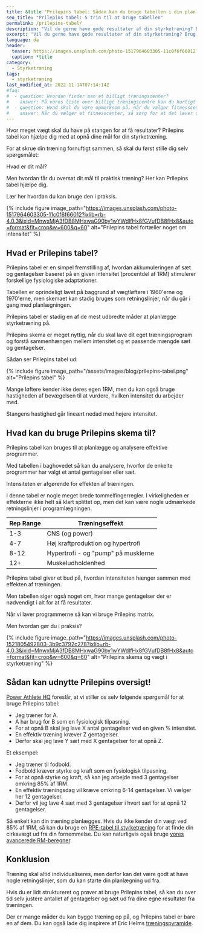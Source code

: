 ```yaml
---
title: &title "Prilepins tabel: Sådan kan du bruge tabellen i din planlægning"
seo_title: "Prilepins tabel: 5 trin til at bruge tabellen"
permalink: /prilepins-tabel/
description: "Vil du gerne have gode resultater af din styrketræning? Brug Prilepins tabel til at planlægge din træning, så den kan være effektiv."
excerpt: "Vil du gerne have gode resultater af din styrketræning? Brug Prilepins tabel til at planlægge din træning, så den kan være effektiv."
language: da
header:
  teaser: https://images.unsplash.com/photo-1517964603305-11c0f6f66012?ixlib=rb-4.0.3&ixid=MnwxMjA3fDB8MHxwaG90by1wYWdlfHx8fGVufDB8fHx8&auto=format&fit=crop&h=300&w=400&q=10
  caption: *title
category:
  - Styrketræning
tags:
  - styrketræning
last_modified_at: 2022-11-14T07:14:14Z
#faq:
#  - question: Hvordan finder man et billigt træningscenter?
#    answer: På vores liste over billige træningscentre kan du hurtigt danne dig et overblik over, hvilke fitnesscentre, der er de billigste i Danmark. Men husk at være opmærksom på, at de forskellige fitnesscentre og fitnesskæder leverer forskellige services.
#  - question: Hvad skal du være opmærksom på, når du vælger fitnesscenter?
#    answer: Når du vælger et fitnesscenter, så sørg for at det lever op til dine krav. Vil du gerne træne i maskiner, frie vægte eller måske følge holdtræning? Vil du gerne have omklædningsfaciliteter? Hvilket fællesskab vil du gerne opleve i fitensscenteret? Husk også at holde øje med de forskellige abonnementstyper.
---
```


Hvor meget vægt skal du have på stangen for at få resultater? Prilepins tabel kan hjælpe dig med at opnå dine mål for din styrketræning.

For at skrue din træning fornuftigt sammen, så skal du først stille dig selv spørgsmålet:

Hvad er dit mål?

Men hvordan får du oversat dit mål til praktisk træning? Her kan Prilepins tabel hjælpe dig.

Lær her hvordan du kan bruge den i praksis.

{% include figure image_path="https://images.unsplash.com/photo-1517964603305-11c0f6f66012?ixlib=rb-4.0.3&ixid=MnwxMjA3fDB8MHxwaG90by1wYWdlfHx8fGVufDB8fHx8&auto=format&fit=crop&w=600&q=60" alt="Prilepins tabel fortæller noget om intensitet" %}

## Hvad er Prilepins tabel?

Prilepins tabel er en simpel fremstilling af, hvordan akkumuleringen af sæt og gentagelser baseret på en given intensitet (procentdel af 1RM) stimulerer forskellige fysiologiske adaptationer.

Tabellen er oprindeligt lavet på baggrund af vægtløftere i 1960'erne og 1970'erne, men skemaet kan stadig bruges som retningslinjer, når du går i gang med planlægningen.

Prilepins tabel er stadig en af de mest udbredte måder at planlægge styrketræning på.

Prilepins skema er meget nyttig, når du skal lave dit eget træningsprogram og forstå sammenhængen mellem intensitet og et passende mængde sæt og gentagelser.

Sådan ser Prilepins tabel ud:

{% include figure image_path="/assets/images/blog/prilepins-tabel.png" alt="Prilepins tabel" %}

Mange løftere kender ikke deres egen 1RM, men du kan også bruge hastigheden af bevægelsen til at vurdere, hvilken intensitet du arbejder med.

Stangens hastighed går lineært nedad med højere intensitet.

## Hvad kan du bruge Prilepins skema til?

Prilepins tabel kan bruges til at planlægge og analysere effektive programmer.

Med tabellen i baghovedet så kan du analysere, hvorfor de enkelte programmer har valgt et antal gentagelser eller sæt.

Intensiteten er afgørende for effekten af træningen.

I denne tabel er nogle meget brede tommelfingerregler. I virkeligheden er effekterne ikke helt så klart splittet op, men det kan være nogle udmærkede retningslinjer i programlægningen.

| Rep Range | Træningseffekt |
|-|-|
| 1-3 | CNS (og power) |
| 4-7 | Høj kraftproduktion og hypertrofi |
| 8-12 | Hypertrofi - og "pump" på musklerne |
| 12+ | Muskeludholdenhed |

Prilepins tabel giver et bud på, hvordan intensiteten hænger sammen med effekten af træningen.

Men tabellen siger også noget om, hvor mange gentagelser der er nødvendigt i alt for at få resultater.

Når vi laver programmerne så kan vi bruge Prilepins matrix.

Men hvordan gør du i praksis?

{% include figure image_path="https://images.unsplash.com/photo-1521805492803-3b9c3792c278?ixlib=rb-4.0.3&ixid=MnwxMjA3fDB8MHxwaG90by1wYWdlfHx8fGVufDB8fHx8&auto=format&fit=crop&w=600&q=60" alt="Prilepins skema og vægt i styrketræning" %}

## Sådan kan udnytte Prilepins oversigt!

[Power Athlete HQ](https://powerathletehq.com/prilepins-chart/) foreslår, at vi stiller os selv følgende spørgsmål for at bruge Prilepins tabel:

- Jeg træner for A.
- A har brug for B som en fysiologisk tilpasning.
- For at opnå B skal jeg lave X antal gentagelser ved en given % intensitet.
- En effektiv træning kræver Z gentagelser.
- Derfor skal jeg lave Y sæt med X gentagelser for at opnå Z.

Et eksempel:

- Jeg træner til fodbold.
- Fodbold kræver styrke og kraft som en fysiologisk tilpasning.
- For at opnå styrke og kraft, så kan jeg arbejde med 3 gentagelser omkring 85% af 1RM.
- En effektiv træningsdag vil kræve omkring 6-14 gentagelser. Vi vælger her 12 gentagelser.
- Derfor vil jeg lave 4 sæt med 3 gentagelser i hvert sæt for at opnå 12 gentagelser.

Så enkelt kan din træning planlægges. Hvis du ikke kender din vægt ved 85% af 1RM, så kan du bruge en [RPE-tabel til styrketræning](/rpe/) for at finde din cirkavægt ud fra din fornemmelse. Du kan naturligvis også bruge [vores avancerede RM-beregner](/rm-beregner/).

## Konklusion

Træning skal altid individualiseres, men derfor kan det være godt at have nogle retningslinjer, som du kan starte din planlægning ud fra.

Hvis du er lidt struktureret og prøver at bruge Prilepins tabel, så kan du over tid selv justere antallet af gentagelser og sæt ud fra dine egne resultater fra træningen.

Der er mange måder du kan bygge træning op på, og Prilepins tabel er bare en af dem. Du kan også lade dig inspirere af Eric Helms [træningspyramide](/traeningspyramiden-styrketraening/).
